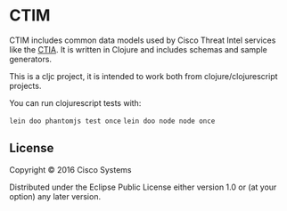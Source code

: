 # CTIM

CTIM includes common data models used by Cisco Threat Intel services like the [CTIA](https://github.com/threatgrid/ctia).  It is written in Clojure and includes schemas and sample generators.

This is a cljc project, it is intended to work both from clojure/clojurescript projects.

You can run clojurescript tests with:

`lein doo phantomjs test once`
`lein doo node node once`

## License

Copyright © 2016 Cisco Systems

Distributed under the Eclipse Public License either version 1.0 or (at
your option) any later version.
